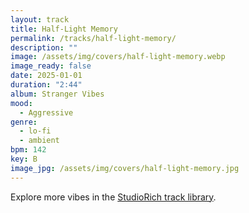 ```yaml
---
layout: track
title: Half-Light Memory
permalink: /tracks/half-light-memory/
description: ""
image: /assets/img/covers/half-light-memory.webp
image_ready: false
date: 2025-01-01
duration: "2:44"
album: Stranger Vibes
mood:
  - Aggressive
genre:
  - lo-fi
  - ambient
bpm: 142
key: B
image_jpg: /assets/img/covers/half-light-memory.jpg
---
```


Explore more vibes in the [StudioRich track library](/tracks/).
